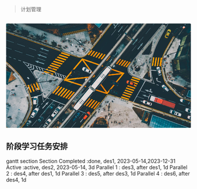 > 计划管理


![](../Images/20230514/2023051401.png)
---

## 阶段学习任务安排




<!DOCTYPE html>
<html lang="en">

  <body>
    <div  class="mermaid">
      gantt
          section Section
          Completed :done,    des1, 2023-05-14,2023-12-31
          Active        :active, des2, 2023-05-14, 3d
          Parallel 1   :         des3, after des1, 1d
          Parallel 2   :         des4, after des1, 1d
          Parallel 3   :         des5, after des3, 1d
    Parallel 4   :         des6, after des4, 1d
   </div>
    <script type="module">
      import mermaid from 'https://cdn.jsdelivr.net/npm/mermaid@10/dist/mermaid.esm.min.mjs';
    </script>
  </body>
</html>
















